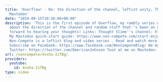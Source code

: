 ```yaml
---
title: 'Overflow! - Re: the direction of the channel, leftist unity, Thought Slime,
  Mastodon'
date: "2019-09-15T10:36:06+08:00"
description: 'This is the first episode of Overflow, my rambly series where we talk
  about the direction of the channel and random stuff that''s been on my mind. I look
  forward to hearing your thoughts! Links: Thought Slime''s channel: https://www.youtube.com/channel/UCrr7y8rEXb7_RiVniwvzk9w
  My Mastodon quick-start guide: https://www.non-compete.com/start-enjoying-mastodon-right-now-so-we-can-ditch-facebook-and-twitter/
  Non-Compete is a leftist blog and video series . Read and watch more at http://www.non-compete.com
  Subscribe on Facebook: https://www.facebook.com/NonCompeteBlog/ Be my comrade on
  Twitter: https://twitter.com/EmericanJohnson Toot at me on Mastodon: https://mastodon.social/@emerican'
url: /noncompete/4vxha-IzfBg/
providers:
  youtube:
    id: 4vxha-IzfBg
type: video
---
```

